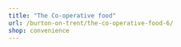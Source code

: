 ```yaml
---
title: "The Co-operative food"
url: /burton-on-trent/the-co-operative-food-6/
shop: convenience
---
```

